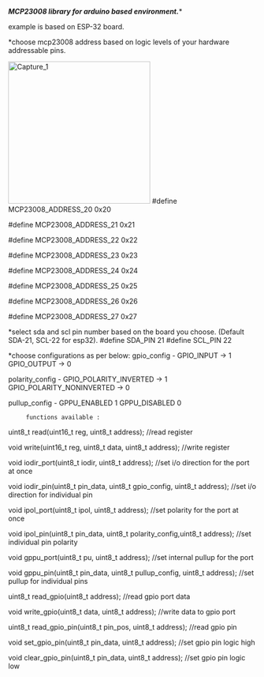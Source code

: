 *****************MCP23008 library for arduino based environment.******************

example is based on ESP-32 board.

*choose mcp23008 address based on logic levels of your hardware addressable pins.


<img width="288" alt="Capture_1" src="https://user-images.githubusercontent.com/101040017/157226627-4e5a319b-acb2-408d-a0d8-2d7488a84df4.PNG">
#define MCP23008_ADDRESS_20   0x20

#define MCP23008_ADDRESS_21   0x21

#define MCP23008_ADDRESS_22   0x22

#define MCP23008_ADDRESS_23   0x23

#define MCP23008_ADDRESS_24   0x24

#define MCP23008_ADDRESS_25   0x25

#define MCP23008_ADDRESS_26   0x26

#define MCP23008_ADDRESS_27   0x27


*select sda and scl pin number based on the board you choose. (Default SDA-21, SCL-22 for esp32).
#define SDA_PIN 21
#define SCL_PIN 22


*choose configurations as per below:
gpio_config -  GPIO_INPUT  ->  1
               GPIO_OUTPUT ->  0

polarity_config - GPIO_POLARITY_INVERTED    ->    1
                  GPIO_POLARITY_NONINVERTED ->    0

pullup_config - GPPU_ENABLED  1 
                GPPU_DISABLED 0 


         functions available :

uint8_t read(uint16_t reg, uint8_t address);            //read register
 
void write(uint16_t reg, uint8_t data, uint8_t address); //write register

void iodir_port(uint8_t iodir, uint8_t address);         //set i/o direction for the port at once
 
void iodir_pin(uint8_t pin_data, uint8_t gpio_config, uint8_t address);      //set i/o direction for individual pin

void ipol_port(uint8_t ipol, uint8_t address);           //set polarity for the port at once

void ipol_pin(uint8_t pin_data, uint8_t polarity_config,uint8_t address);    //set individual pin polarity

void gppu_port(uint8_t pu, uint8_t address);             //set internal pullup for the port 

void gppu_pin(uint8_t pin_data, uint8_t pullup_config, uint8_t address);     //set pullup for individual pins

uint8_t  read_gpio(uint8_t address);                    //read gpio port data

void write_gpio(uint8_t data, uint8_t address);         //write data to gpio port
        
uint8_t read_gpio_pin(uint8_t pin_pos, uint8_t address);     //read gpio pin 
        
void set_gpio_pin(uint8_t pin_data, uint8_t address);        //set gpio pin logic high
        
void clear_gpio_pin(uint8_t pin_data, uint8_t address);      //set gpio pin logic low
